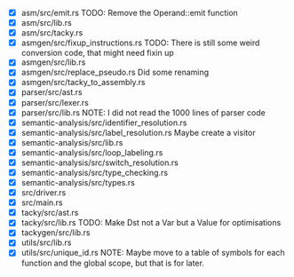- [x] asm/src/emit.rs
    TODO: Remove the Operand::emit function
- [x] asm/src/lib.rs
- [x] asm/src/tacky.rs
- [x] asmgen/src/fixup_instructions.rs
    TODO: There is still some weird conversion code, that might need fixin up
- [x] asmgen/src/lib.rs
- [x] asmgen/src/replace_pseudo.rs
    Did some renaming
- [x] asmgen/src/tacky_to_assembly.rs
- [x] parser/src/ast.rs
- [x] parser/src/lexer.rs
- [x] parser/src/lib.rs
    NOTE: I did not read the 1000 lines of parser code
- [x] semantic-analysis/src/identifier_resolution.rs
- [x] semantic-analysis/src/label_resolution.rs
    Maybe create a visitor
- [x] semantic-analysis/src/lib.rs
- [x] semantic-analysis/src/loop_labeling.rs
- [x] semantic-analysis/src/switch_resolution.rs
- [x] semantic-analysis/src/type_checking.rs
- [x] semantic-analysis/src/types.rs
- [x] src/driver.rs
- [x] src/main.rs
- [x] tacky/src/ast.rs
- [x] tacky/src/lib.rs
    TODO: Make Dst not a Var but a Value for optimisations
- [x] tackygen/src/lib.rs
- [x] utils/src/lib.rs
- [x] utils/src/unique_id.rs
    NOTE: Maybe move to a table of symbols for each function and the global scope, but that is for later.
